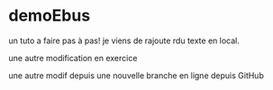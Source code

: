 # demoEbus
un tuto a faire pas à pas!
je viens de rajoute rdu texte en local.

une autre modification en exercice 

une autre modif depuis une nouvelle branche en ligne depuis GitHub
